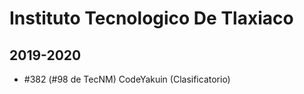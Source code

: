 # Instituto Tecnologico De Tlaxiaco

## 2019-2020

- #382 (#98 de TecNM) CodeYakuin (Clasificatorio)


